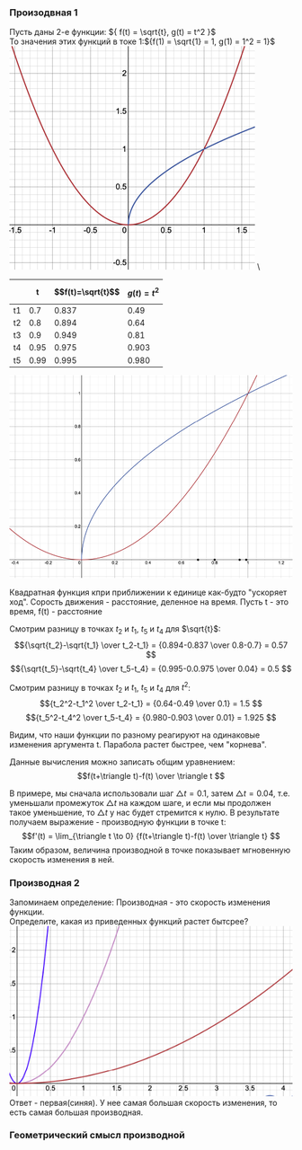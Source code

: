 ### Произодвная 1
Пусть даны 2-е функции: ${ f(t) = \sqrt{t}, g(t) = t^2 }$ \
То значения этих функций в токе 1:${f(1) = \sqrt{1} = 1, g(1) = 1^2 = 1}$ \
![](imgs/math1.png) \

| |t|$$f(t)=\sqrt{t}$$|$$g(t)=t^2$$|
|--|--|--|--|
|t1|0.7|0.837|0.49|
|t2|0.8|0.894|0.64|
|t3|0.9|0.949|0.81|
|t4|0.95|0.975|0.903|
|t5|0.99|0.995|0.980|

![](imgs/math2.png) 

Квадратная функция кпри приближении к единице как-будто "ускоряет ход".
Сорость движения - расстояние, деленное на время. 
Пусть t - это время, f(t) - расстояние

Cмотрим разницу в точках $t_2$ и $t_1$, $t_5$ и $t_4$ для $\sqrt{t}$:
$${\sqrt{t_2}-\sqrt{t_1} \over t_2-t_1} = {0.894-0.837 \over 0.8-0.7} = 0.57 $$
$${\sqrt{t_5}-\sqrt{t_4} \over t_5-t_4} = {0.995-0.0.975 \over 0.04} = 0.5 $$

Cмотрим разницу в точках $t_2$ и $t_1$, $t_5$ и $t_4$  для $t^2$:
$${t_2^2-t_1^2 \over t_2-t_1} = {0.64-0.49 \over 0.1} = 1.5 $$
$${t_5^2-t_4^2 \over t_5-t_4} = {0.980-0.903 \over 0.01} = 1.925 $$

Видим, что наши функции по разному реагируют на одинаковые изменения аргумента t.
Парабола растет быстрее, чем "корнева".

Данные вычисления можно записать общим уравнением:
$$f(t+\triangle t)-f(t) \over \triangle t $$

В примере, мы сначала использовали шаг $\triangle t = 0.1$, затем $\triangle t = 0.04$, т.е. уменьшали
промежуток $\triangle t$ на каждом шаге, и если мы продолжен такое уменьшение, то $\triangle t$ у нас будет стремится к нулю. В результате получаем выражение - производную функции в точке t:
$$f'(t) = \lim_{\triangle t \to 0} {f(t+\triangle t)-f(t) \over \triangle t} $$
Таким образом, величина производной в точке показывает мгновенную скорость изменения в ней.

### Производная 2
Запоминаем определение: Производная - это скорость изменения функции. \
Определите, какая из приведенных функций растет бытсрее? \
![](imgs/math4.png) \
Ответ - первая(синяя). У нее самая большая скорость изменения, то есть самая большая производная.

### Геометрический смысл производной